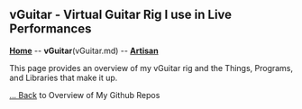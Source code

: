 ## vGuitar - Virtual Guitar Rig I use in Live Performances


[**Home**](readme.md) --
**vGuitar**(vGuitar.md) --
[**Artisan**](Artisan.md)

This page provides an overview of my vGuitar rig and the Things,
Programs, and Libraries that make it up.


[... Back](readme.md) to Overview of My Github Repos
